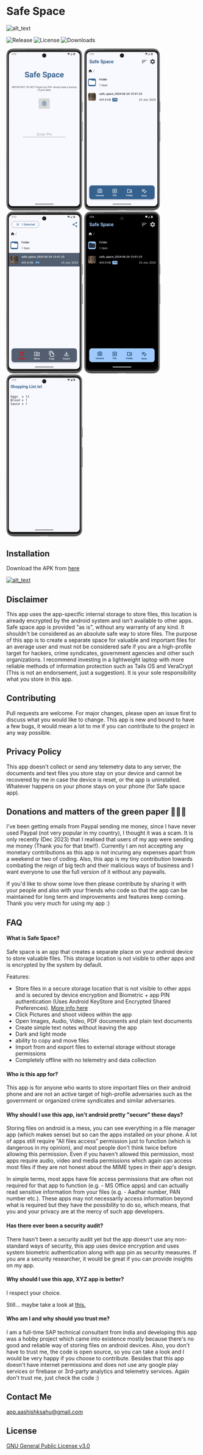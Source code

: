 # Safe Space

<img alt="alt_text" height="200px" src="https://github.com/aashishksahu/SafeSpace/blob/8431affcc3a5c5a5ac65f072638aef6f390a79b3/fastlane/metadata/android/en-US/images/featureGraphic.png" />

![Release](https://img.shields.io/github/v/release/aashishksahu/SafeSpace.svg?logo=github)
![License](https://img.shields.io/github/license/aashishksahu/SafeSpace.svg)
![Downloads](https://img.shields.io/github/downloads/aashishksahu/SafeSpace/total?labelColor=%23102C57&color=%23F8F0E5)

<p float="left">
  <img width="200px" src="https://github.com/aashishksahu/SafeSpace/blob/master/fastlane/metadata/android/en-US/images/phoneScreenshots/1.png" />
  <img width="200px" src="https://github.com/aashishksahu/SafeSpace/blob/master/fastlane/metadata/android/en-US/images/phoneScreenshots/2.png" />
  <img width="200px" src="https://github.com/aashishksahu/SafeSpace/blob/master/fastlane/metadata/android/en-US/images/phoneScreenshots/3.png" />
  <img width="200px" src="https://github.com/aashishksahu/SafeSpace/blob/master/fastlane/metadata/android/en-US/images/phoneScreenshots/4.png" />
  <img width="200px" src="https://github.com/aashishksahu/SafeSpace/blob/master/fastlane/metadata/android/en-US/images/phoneScreenshots/5.png" />
</p>

## Installation

Download the APK from [here](https://github.com/aashishksahu/SafeSpace/releases)

[<img alt="alt_text" width="200px" src="https://user-content.gitlab-static.net/0cdd89e5cc347206465251782615ab91f99a542d/68747470733a2f2f6664726f69642e6769746c61622e696f2f617274776f726b2f62616467652f6765742d69742d6f6e2e706e67" />](https://f-droid.org/en/packages/org.privacymatters.safespace/)

## Disclaimer

This app uses the app-specific internal storage to store files, this location is already encrypted
by the android system and isn't available to other apps. Safe space app is provided "as is", without
any warranty of any kind. It shouldn't be considered as an absolute safe way to store files. The
purpose of this app is to create a separate space for valuable and important files for an average
user and must not be considered safe if you are a high-profile target for hackers, crime syndicates,
government agencies and other such organizations. I recommend investing in a lightweight laptop with
more reliable methods of information protection such as Tails OS and VeraCrypt (This is not an
endorsement, just a suggestion). It is your sole responsibility what you store in this app.

## Contributing

Pull requests are welcome. For major changes, please open an issue first
to discuss what you would like to change. This app is new and bound to have a few bugs, it would
mean a lot to me if you can contribute to the project in any way possible.

## Privacy Policy

This app doesn't collect or send any telemetry data to any server, the documents and text files you
store stay on your device and cannot be recovered by me in case the device is reset, or the app is
uninstalled.
Whatever happens on your phone stays on your phone (for Safe space app).

## Donations and matters of the green paper 🤑🤑🤑

I've been getting emails from Paypal sending me money, since I have never used Paypal (not very
popular in my country), I thought it was a scam. It is only recently (Dec 2023) that I realised that
users of my app were sending me money (Thank you for that btw!!).
Currently I am not accepting any monetary contributions as this app is not incuring any expenses
apart from a weekend or two of coding. Also, this app is my tiny contribution towards combating the
reign of big tech and their malicious ways of business and I want everyone to use the full version
of it without any paywalls.

If you'd like to show some love then please contribute by sharing it with your people and also with
your friends who code so that the app can be maintained for long term and improvements and features
keep coming. Thank you very much for using my app :)

## FAQ

#### What is Safe Space?

Safe space is an app that creates a separate place on your android device to store valuable files.
This storage location is not visible to other apps and is encrypted by the system by default.

Features:

* Store files in a secure storage location that is not visible to other apps and is secured by
  device encryption and Biometric + app PIN authentication (Uses Android KeyStore and Encrypted
  Shared
  Preferences). [More info here](https://developer.android.com/training/data-storage/app-specific)
* Click Pictures and shoot videos within the app
* Open Images, Audio, Video, PDF documents and plain text documents
* Create simple text notes without leaving the app
* Dark and light mode
* ability to copy and move files
* Import from and export files to external storage without storage permissions
* Completely offline with no telemetry and data collection

#### Who is this app for?

This app is for anyone who wants to store important files on their android phone and are not an
active target of high-profile adversaries such as the government or organized crime syndicates and
similar adversaries.

#### Why should I use this app, isn't android pretty "secure" these days?

Storing files on android is a mess, you can see everything in a file manager app (which makes sense)
but so can the apps installed on your phone. A lot of apps still require "All files access"
permission just to function (which is dangerous in my opinion), and most people don't think twice
before allowing this permission. Even if you haven't allowed this permission, most apps require
audio, video and media permissions which again can access most files if they are not honest about
the MIME types in their app's design.

In simple terms, most apps have file access permissions that are often not required for that app to
function (e.g. - MS Office apps) and can actually read sensitive information from your files (e.g. -
Aadhar number, PAN number etc.). These apps may not necessarily access information beyond what is
required but they have the possibility to do so, which means, that you and your privacy are at the
mercy of such app developers.

#### Has there ever been a security audit?

There hasn't been a security audit yet but the app doesn't use any non-standard ways of security,
this app uses device encryption and uses system biometric authentication along with app pin as
security measures.
If you are a security researcher, it would be great if you can provide insights on my app.

#### Why should I use this app, XYZ app is better?

I respect your choice.

Still... maybe take a look at [this.](https://github.com/aashishksahu/SafeSpace/issues/8)

#### Who am I and why should you trust me?

I am a full-time SAP technical consultant from India and developing this app was a hobby project
which came into existence mostly because there's no good and reliable way of storing files on
android devices. Also, you don't have to trust me, the code is open source, so you can take a look
and I would be very happy if you choose to contribute. Besides that this app doesn't have internet
permissions and does not use any google play services or firebase or 3rd-party analytics and
telemetry services. Again don't trust me, just check the code :)

## Contact Me

app.aashishksahu@gmail.com

## License

[GNU General Public License v3.0](https://github.com/aashishksahu/SafeSpace/blob/master/LICENSE.md)
